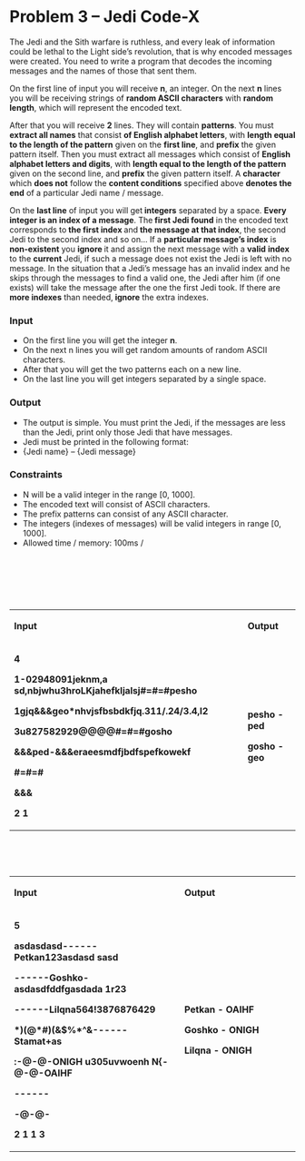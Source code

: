 <h1>Problem 3 &ndash; Jedi Code-X</h1>
<p>The Jedi and the Sith warfare is ruthless, and every leak of information could be lethal to the Light side&rsquo;s revolution, that is why encoded messages were created. You need to write a program that decodes the incoming messages and the names of those that sent them.</p>
<p>On the first line of input you will receive <strong>n</strong>, an integer. On the next <strong>n</strong> lines you will be receiving strings of <strong>random ASCII characters</strong> with <strong>random length</strong>, which will represent the encoded text.</p>
<p>After that you will receive <strong>2</strong> lines. They will contain <strong>patterns</strong>. You must <strong>extract all names</strong> that consist <strong>of English alphabet letters</strong>, with <strong>length equal to the length of the pattern</strong> given on the <strong>first line</strong>, and <strong>prefix</strong> the given pattern itself. Then you must extract all messages which consist of <strong>English alphabet letters and digits</strong>, with <strong>length equal to the length of the pattern</strong> given on the second line, and <strong>prefix</strong> the given pattern itself. A <strong>character</strong> which <strong>does not</strong> follow the <strong>content conditions</strong> specified above <strong>denotes the end</strong> of a particular Jedi name / message.</p>
<p>On the <strong>last line</strong> of input you will get<strong> integers</strong> separated by a space. <strong>Every integer is an index of a message</strong>. The<strong> first Jedi found</strong> in the encoded text corresponds to<strong> the first index </strong>and<strong> the message at that index</strong>, the second Jedi to the second index and so on&hellip; If a <strong>particular message&rsquo;s index</strong> is <strong>non-existent</strong> you <strong>ignore </strong>it and assign the next message with a <strong>valid</strong> <strong>index</strong> to the <strong>current</strong> Jedi, if such a message does not exist the Jedi is left with no message. In the situation that a Jedi&rsquo;s message has an invalid index and he skips through the messages to find a valid one, the Jedi after him (if one exists) will take the message after the one the first Jedi took. If there are <strong>more indexes</strong> than needed,<strong> ignore</strong> the extra indexes.</p>
<h3>Input</h3>
<ul>
<li>On the first line you will get the integer <strong>n</strong>.</li>
<li>On the next n lines you will get random amounts of random ASCII characters.</li>
<li>After that you will get the two patterns each on a new line.</li>
<li>On the last line you will get integers separated by a single space.</li>
</ul>
<h3>Output</h3>
<ul>
<li>The output is simple. You must print the Jedi, if the messages are less than the Jedi, print only those Jedi that have messages.</li>
<li>Jedi must be printed in the following format:</li>
<li>{Jedi name} &ndash; {Jedi message}</li>
</ul>
<h3>Constraints</h3>
<ul>
<li>N will be a valid integer in the range [0, 1000].</li>
<li>The encoded text will consist of ASCII characters.</li>
<li>The prefix patterns can consist of any ASCII character.</li>
<li>The integers (indexes of messages) will be valid integers in range [0, 1000].</li>
<li>Allowed time / memory: 100ms /</li>
</ul>
<p>&nbsp;</p>
<p>&nbsp;</p>
<p>&nbsp;</p>
<table width="0">
<tbody>
<tr>
<td width="545">
<p><strong><strong>Input</strong></strong></p>
</td>
<td width="138">
<p><strong><strong>Output</strong></strong></p>
</td>
</tr>
<tr>
<td width="545">
<p><strong>4</strong></p>
<p><strong>1-02948091jeknm,a sd,nbjwhu3hroLKjahefkljalsj#=#=#pesho</strong></p>
<p><strong>1gjq&amp;&amp;&amp;geo*nhvjsfbsbdkfjq.311/.24/3.4,l2</strong></p>
<p><strong>3u827582929@@@@#=#=#gosho</strong></p>
<p><strong>&amp;&amp;&amp;ped-&amp;&amp;&amp;eraeesmdfjbdfspefkowekf</strong></p>
<p><strong>#=#=#</strong></p>
<p><strong>&amp;&amp;&amp;</strong></p>
<p><strong>2 1</strong></p>
</td>
<td width="138">
<p><strong>pesho</strong><strong> -</strong><strong> ped</strong></p>
<p><strong>gosho</strong><strong> -</strong><strong> geo</strong></p>
</td>
</tr>
</tbody>
</table>
<p>&nbsp;</p>
<p>&nbsp;</p>
<table width="0">
<tbody>
<tr>
<td width="339">
<p><strong><strong>Input</strong></strong></p>
</td>
<td width="260">
<p><strong><strong>Output</strong></strong></p>
</td>
</tr>
<tr>
<td width="339">
<p><strong>5</strong></p>
<p><strong>asdasdasd------Petkan123asdasd sasd </strong></p>
<p><strong>------Goshko-asdasdfddfgasdada 1r23</strong></p>
<p><strong>------Lilqna564!3876876429</strong></p>
<p><strong>*)(@*#)(&amp;$%*^&amp;------Stamat+as</strong></p>
<p><strong>:-@-@-ONIGH u305uvwoenh N{-@-@-OAIHF </strong></p>
<p><strong>------</strong></p>
<p><strong>-@-@-</strong></p>
<p><strong>2 1 1 3</strong></p>
</td>
<td width="260">
<p><strong>Petkan</strong><strong> -</strong><strong> OAIHF</strong></p>
<p><strong>Goshko</strong><strong> -</strong><strong> ONIGH</strong></p>
<p><strong>Lilqna</strong><strong> -</strong><strong> ONIGH</strong></p>
</td>
</tr>
</tbody>
</table>
<p>&nbsp;</p>
<p>&nbsp;</p>
<p>&nbsp;</p>